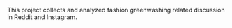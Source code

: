 This project collects and analyzed fashion greenwashing related discussion in Reddit and Instagram.
